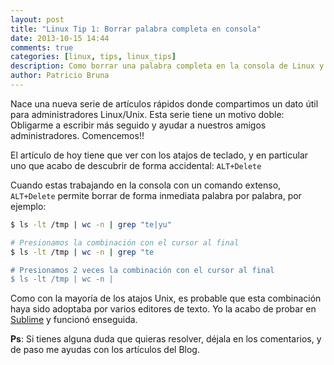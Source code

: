 ```yaml
---
layout: post
title: "Linux Tip 1: Borrar palabra completa en consola"
date: 2013-10-15 14:44
comments: true
categories: [linux, tips, linux_tips]
description: Como borrar una palabra completa en la consola de Linux y otros Unix
author: Patricio Bruna
---
```

Nace una nueva serie de artículos rápidos donde compartimos un dato útil para administradores Linux/Unix. Esta serie tiene un motivo doble: Obligarme a escribir más seguido y ayudar a nuestros amigos administradores. Comencemos!!

El artículo de hoy tiene que ver con los atajos de teclado, y en particular uno que acabo de descubrir de forma accidental: `ALT+Delete`

Cuando estas trabajando en la consola con un comando extenso, `ALT+Delete` permite borrar de forma inmediata palabra por palabra, por ejemplo:

```bash
$ ls -lt /tmp | wc -n | grep "te|yu"

# Presionamos la combinación con el cursor al final
$ ls -lt /tmp | wc -n | grep "te

# Presionamos 2 veces la combinación con el cursor al final
$ ls -lt /tmp | wc -n | 

```

Como con la mayoría de los atajos Unix, es probable que esta combinación haya sido adoptaba por varios editores de texto. Yo la acabo de probar en [Sublime](http://www.sublimetext.com/) y funcionó enseguida.

**Ps**: Si tienes alguna duda que quieras resolver, déjala en los comentarios, y de paso me ayudas con los artículos del Blog.